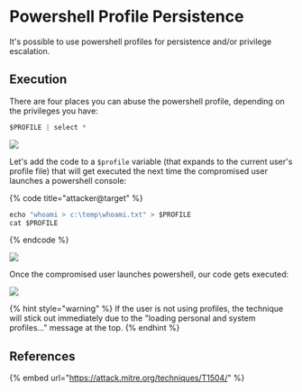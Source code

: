 # Powershell Profile Persistence

It's possible to use powershell profiles for persistence and/or privilege escalation.

## Execution

There are four places you can abuse the powershell profile, depending on the privileges you have:

```csharp
$PROFILE | select *
```

![](<../../.gitbook/assets/image (219).png>)

Let's add the code to a `$profile` variable (that expands to the current user's profile file) that will get executed the next time the compromised user launches a powershell console:

{% code title="attacker@target" %}
```csharp
echo "whoami > c:\temp\whoami.txt" > $PROFILE
cat $PROFILE
```
{% endcode %}

![](<../../.gitbook/assets/image (215).png>)

Once the compromised user launches powershell, our code gets executed:

![](<../../.gitbook/assets/image (218).png>)

{% hint style="warning" %}
If the user is not using profiles, the technique will stick out immediately due to the "loading personal and system profiles..." message at the top.
{% endhint %}

## References

{% embed url="https://attack.mitre.org/techniques/T1504/" %}
